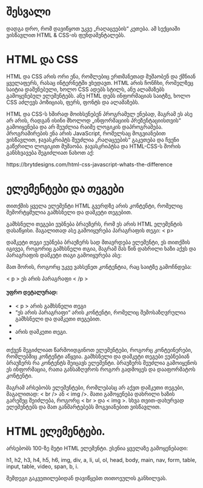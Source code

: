 <h1>შესვალი</h1>
დადგა დრო, რომ დავიწყოთ უკვე „რაღაცეების“ კეთება. ამ სექციაში ვისწავლით HTML & CSS-ის ფუნდამენტალებს.
<h1>HTML და CSS</h1>
<p>HTML და CSS არის ორი ენა, რომლებიც ერთმანეთად მუშაობენ და ქმნიან ყველაფერს, რასაც ინტერნეტში ვხედავთ. HTML არის ჩონჩხი, რომელზეც საიტია დაშენებული, ხოლო CSS ადებს სტილს, ანუ ალამაზებს გამოყენებულ ელემენტებს. ანუ HTML დებს ინფორმაციას საიტზე, ხოლო CSS აძლევს პოზიციას, ფერს, ფონტს და ალამაზებს.</p>
</p>HTML და CSS-ს ხშირად მოიხსენებენ პროგრამულ ენებად, მაგრამ ეს ასე არ არის, რადგან ისინი მხოლოდ „ინფორმაციის პრეზენტაციისთვის“ გამოიყენება და არ შეუძლია რაიმე ლოგიკის დაპროგრამება. პროგრამირების ენა არის JavaScript, რომელსაც მოგვიანებით ვისწავლით, ჯავასკრიპტს შეუძლია „რაღაცეების“ გაკეთება და ჩვენი გაწერილი ლოგიკით მუშაობა. ჯავასკრიპტსა და HTML-CSS-ს შორის განსხვავება შეგიძლიათ ნახოთ აქ: </p>https://brytdesigns.com/html-css-javascript-whats-the-difference

<h1>ელემენტები და თეგები</h1>
<p>თითქმის ყველა ელემენტი HTML გვერდზე არის კონტენტი, რომელიც შემორტყმულია გამხსნელი და დამკეტი თეგებით.</p>
<p>გამხსნელი თეგები ეუბნება ბრაუზერს, რომ ეს არის HTML ელემენტის დასაწყისი. მაგალითად ასე გამოიყურება პარაგრაფის თეგი: < p> </p>
<p>დამკეტი თეგი ეუბნება ბრაუზერს სად მთავრდება ელემენტი, ეს თითქმის იგივეა, როგორიც გამხსნელი თგია, მაგრამ მას წინ დახრილი ხაზი აქვს და პარაგრაფის დამკეტი თაგი გამოიყურება ასე: </ p > </p>
<p>მათ შორის, როგორც უკვე ვახსენეთ კონტენტია, რაც საიტზე გამოჩნდება:</p>
<p>< p > ეს არის პარაგრაფი < /p ></p>
<h4>უფრო დეტალურად:</h4>
<ul>
    <li>< p > არის გამხსნელი თეგი</li>
    <li>“ეს არის პარაგრაფი“ არის კონტენტი, რომელიც შემოსაზღვრულია გამხსნელი და დამკეთი თეგებით.<li>
    <li> </ p > არის დამკეთი თეგი.<li>
</ul>
<p>თქვენ შეგიძლიათ წარმოიდგინოთ ელემენტები, როგორც კონტეინერები, რომლებშიც კონტენტი აწყვია. გამხსნელი და დამკეტი თეგები ეუბნებიან ბრაუზერს რა კონტენტს შეიცავს ელემენტი. ბრაუზერს შეუძლია გამოიყენოს ეს ინფორმაცია, რათა განსაზღვროს როგორ გადმოცეს და დააფორმატოს კონტენტი.</p>
<p>მაგრამ არსებობს ელემენტები, რომლებასც არ აქვთ დამკეთი თეგები, მაგალითად: < br /> ან < img />. მათი გამოყენება დახრილი ხაზის გარეშეც შეიძლება, როგორც < br > და < img >. სხვა თვით-დახურვად ელემენტებს და მათ განმარტებებს მოგვიანებით ვისწავლით.</p>
<h1>HTML ელემენტები.</h1>
<p>არსებობს 100-ზე მეტი HTML ელემენტი. ესენია ყველაზე გამოყენებადი:</p>
<p>h1, h2, h3, h4, h5, h6, img, div, a, li, ul, ol, head, body, main, nav, form, table, input, table, video, span, b, i.</p>
<p>შემდეგი გაკვეთილებიდან დავიწყებთ თითოეულის განხილვას.</p>

